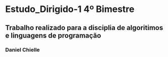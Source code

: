 # Estudo_Dirigido-1   4º Bimestre
## Trabalho realizado para a disciplia de algoritimos e linguagens de programação
### Daniel Chielle
